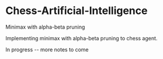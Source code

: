 # Chess-Artificial-Intelligence
Minimax with alpha-beta pruning

Implementing minimax with alpha-beta pruning to chess agent.

In progress -- more notes to come
